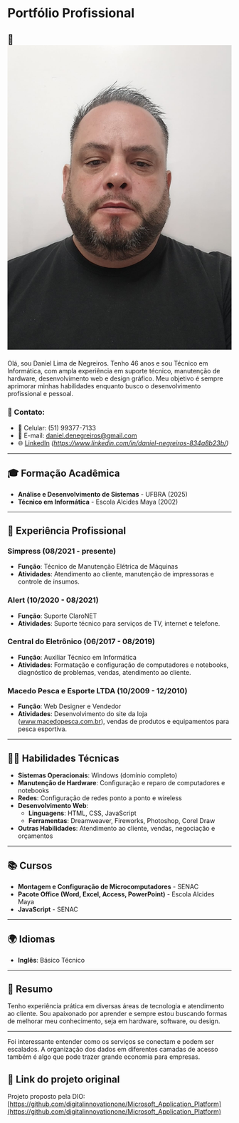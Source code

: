 # Portfólio Profissional

## 👤 ![Sobre Mim](./minha-imagem.jpg)

Olá, sou Daniel Lima de Negreiros. Tenho 46 anos e sou Técnico em Informática, com ampla experiência em suporte técnico, manutenção de hardware, desenvolvimento web e design gráfico. Meu objetivo é sempre aprimorar minhas habilidades enquanto busco o desenvolvimento profissional e pessoal.

### 📧 Contato:
- 📱 Celular: (51) 99377-7133
- 📧 E-mail: [daniel.denegreiros@gmail.com](mailto:daniel.denegreiros@gmail.com)
- 🌐 [LinkedIn](#) *(https://www.linkedin.com/in/daniel-negreiros-834a8b23b/)*

---

## 🎓 Formação Acadêmica

- **Análise e Desenvolvimento de Sistemas** - UFBRA (2025)
- **Técnico em Informática** - Escola Alcides Maya (2002)

---

## 💼 Experiência Profissional

### **Simpress** (08/2021 - presente)
- **Função**: Técnico de Manutenção Elétrica de Máquinas
- **Atividades**: Atendimento ao cliente, manutenção de impressoras e controle de insumos.

### **Alert** (10/2020 - 08/2021)
- **Função**: Suporte ClaroNET
- **Atividades**: Suporte técnico para serviços de TV, internet e telefone.

### **Central do Eletrônico** (06/2017 - 08/2019)
- **Função**: Auxiliar Técnico em Informática
- **Atividades**: Formatação e configuração de computadores e notebooks, diagnóstico de problemas, vendas, atendimento ao cliente.

### **Macedo Pesca e Esporte LTDA** (10/2009 - 12/2010)
- **Função**: Web Designer e Vendedor
- **Atividades**: Desenvolvimento do site da loja (www.macedopesca.com.br), vendas de produtos e equipamentos para pesca esportiva.

---

## 🧑‍💻 Habilidades Técnicas

- **Sistemas Operacionais**: Windows (domínio completo)
- **Manutenção de Hardware**: Configuração e reparo de computadores e notebooks
- **Redes**: Configuração de redes ponto a ponto e wireless
- **Desenvolvimento Web**:
  - **Linguagens**: HTML, CSS, JavaScript
  - **Ferramentas**: Dreamweaver, Fireworks, Photoshop, Corel Draw
- **Outras Habilidades**: Atendimento ao cliente, vendas, negociação e orçamentos

---

## 📚 Cursos

- **Montagem e Configuração de Microcomputadores** - SENAC
- **Pacote Office (Word, Excel, Access, PowerPoint)** - Escola Alcides Maya
- **JavaScript** - SENAC

---

## 🌍 Idiomas

- **Inglês**: Básico Técnico

---

## 📎 Resumo

Tenho experiência prática em diversas áreas de tecnologia e atendimento ao cliente. Sou apaixonado por aprender e sempre estou buscando formas de melhorar meu conhecimento, seja em hardware, software, ou design.

---

Foi interessante entender como os serviços se conectam e podem ser escalados. A organização dos dados em diferentes camadas de acesso também é algo que pode trazer grande economia para empresas.

## 📌 Link do projeto original

Projeto proposto pela DIO:  
[https://github.com/digitalinnovationone/Microsoft_Application_Platform](https://github.com/digitalinnovationone/Microsoft_Application_Platform)

